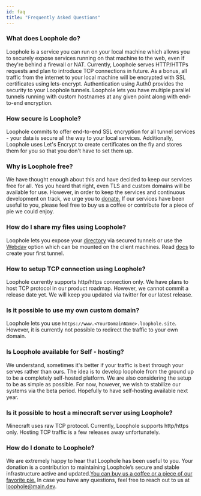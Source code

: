 ```yaml
---
id: faq
title: "Frequently Asked Questions"
---
```


### What does Loophole do?

Loophole is a service you can run on your local machine which allows you to securely expose services running on that machine to the web, even if they're behind a firewall or NAT. Currently, Loophole serves HTTP/HTTPs requests and plan to introduce TCP connections in future. As a bonus, all traffic from the internet to your local machine will be encrypted with SSL certificates using lets-encrypt. Authentication using Auth0 provides the security to your Loophole tunnels. Loophole lets you have multiple parallel tunnels running with custom hostnames at any given point along with end-to-end encryption.

### How secure is Loophole?
Loophole commits to offer end-to-end SSL encryption for all tunnel services - your data is secure all the way to your local services. Additionally, Loophole uses Let's Encrypt to create certificates on the fly and stores them for you so that you don't have to set them up. 

### Why is Loophole free?
We have thought enough about this and have decided to keep our services free for all. Yes you heard that right, even TLS and custom domains will be available for use. However, in order to keep the services and continuous development on track, we urge you to [donate.](https://www.buymeacoffee.com/loophole) If our services have been useful to you, please feel free to buy us a coffee or contribute for a piece of pie we could enjoy.


### How do I share my files using Loophole?
Loophole lets you expose your [directory](/docs/commands/path) via secured tunnels or use the [Webdav](/docs/commands/webdav) option which can be mounted on the client machines. Read [docs](/docs) to create your first tunnel.

### How to setup TCP connection using Loophole?
Loophole currently supports http/https connection only. We have plans to host TCP protocol in our product roadmap. However, we cannot commit a release date yet. We will keep you updated via twitter for our latest release.

### Is it possible to use my own custom domain?

Loophole lets you use `https://www.<YourDomainName>.loophole.site`. However, it is currently not possible to redirect the traffic to your own domain.

### Is Loophole available for Self - hosting?

We understand, sometimes it's better if your traffic is best through your serves rather than ours. The idea is to develop loophole from the ground up to be a completely self-hosted platform. We are also considering the setup to be as simple as possible. For now, however, we wish to stabilize our systems via the beta period. Hopefully to have self-hosting available next year.

### Is it possible to host a minecraft server using Loophole?
Minecraft uses raw TCP protocol. Currently, Loophole supports http/https only. Hosting TCP traffic is a few releases away unfortunately. 

### How do I donate to Loophole?

We are extremely happy to hear that Loophole has been useful to you. Your donation is a contribution to maintaining Loophole’s secure and stable infrastructure active and updated.[You can buy us a coffee or a piece of our favorite pie.](https://www.buymeacoffee.com/loophole) In case you have any questions, feel free to reach out to us at loophole@main.dev.

